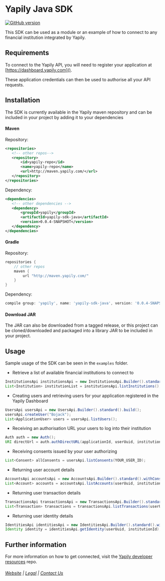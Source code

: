 # Yapily Java SDK
[![GitHub version](https://d25lcipzij17d.cloudfront.net/badge.svg?id=gh&type=6&v=0.0.35&x2=0)](http://badge.fury.io/gh/boennemann%2Fbadges)

This SDK can be used as a module or an example of how to connect
to any financial institution integrated by Yapily.

## Requirements

To connect to the Yapily API, you will need to register your 
application at [https://dashboard.yapily.com]().

These application credentials can then be used to authorise all
your API requests.

## Installation

The SDK is currently available in the Yapily maven repository and 
can be included in your project 
by adding it to your dependencies

#### Maven

Repository:

```xml
<repositories>
   <!-- other repos-->
   <repository>
       <id>yapily-repo</id>
       <name>yapily-repo</name>
       <url>http://maven.yapily.com/</url>
   </repository>
</repositories>
```

Dependency:

```xml
<dependencies>
   <!-- other dependencies -->
   <dependency>
       <groupId>yapily</groupId>
       <artifactId>yapily-sdk-java</artifactId>
       <version>0.0.4-SNAPSHOT</version>
   </dependency>
</dependencies>
```

#### Gradle

Repository:

```groovy
repositories {
    // other repos
    maven {
        url "http://maven.yapily.com/"
    }
}
```

Dependency:

```groovy
compile group: 'yapily', name: 'yapily-sdk-java', version: '0.0.4-SNAPSHOT'
```

#### Download JAR

The JAR can also be downloaded from a tagged release, 
or this project can be cloned/downloaded and packaged into a 
library JAR to be included in your project.

## Usage

Sample usage of the SDK can be seen in the `examples` folder.

- Retrieve a list of available financial institutions to connect to

```java
InstitutionsApi institutionsApi = new InstitutionsApi.Builder().standard().build();
List<Institution> institutionList = institutionsApi.listInstitutions();
```

- Creating users and retrieving users for your application registered in the Yapily Dashboard
```java
UsersApi usersApi = new UsersApi.Builder().standard().build();
usersApi.createUser("Bojack");
List<ApplicationUser> users = usersApi.listUsers();
```

- Receiving an authorisation URL your users to log into their institution

```java
Auth auth = new Auth();
URI directUrl = auth.authDirectURL(applicationId, userUuid, institutionId, YOUR_CALLBACK_URL, "account");
```

- Receiving consents issued by your user authorizing
```java
List<Consent> allConsents = usersApi.listConsents(YOUR_USER_ID);
```
 
- Returning user account details

```java
AccountsApi accountsApi = new AccountsApi.Builder().standard().withConsentToken(YOUR_CONSENT_TOKEN).build();
List<Account> accounts = accountsApi.listAccounts(userUuid, institutionId);
```

- Returning user transaction details

```java
TransactionsApi transactionsApi = new TransactionsApi.Builder().standard().withConsentToken(YOUR_CONSENT_TOKEN).build();
List<Transaction> transactions = transactionsApi.listTransactions(userUuid, accountId, institutionId);
```

- Returning user identity details
```java
IdentitiesApi identitiesApi = new IdentitiesApi.Builder().standard().withConsentToken(YOUR_CONSENT_TOKEN).build();
Identity identity = identitiesApi.getIdentity(userUuid, institutionId);
```

## Further information

For more information on how to get connected, visit the
[Yapily developer resources](https://github.com/yapily/developer-resources) repo.

###### [Website](https://yapily.com) | [Legal](https://yapily.com/legal-policies) | [Contact Us](mailto:info@yapily.com) 


